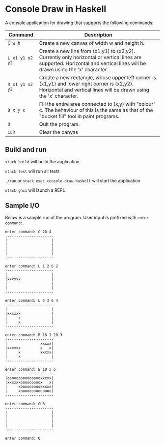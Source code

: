 # Console Draw in Haskell

A console application for drawing that supports the following commands:

 Command         | Description
-----------------|-----------------------------------------------------
 `C w h`         | Create a new canvas of width w and height h.
 `L x1 y1 x2 y2` | Create a new line from (x1,y1) to (x2,y2). Currently only horizontal or vertical lines are supported. Horizontal and vertical lines will be drawn using the 'x' character.
 `R x1 y1 x2 y2` | Create a new rectangle, whose upper left corner is (x1,y1) and lower right corner is (x2,y2). Horizontal and vertical lines will be drawn using the 'x' character.
 `B x y c`       | Fill the entire area connected to (x,y) with "colour" c. The behaviour of this is the same as that of the "bucket fill" tool in paint programs.
 `Q`             | Quit the program.
 `CLR`           | Clear the canvas
 
## Build and run

`stack build` will build the application

`stack test` will run all tests

`./run` or `stack exec console-draw-haskell` will start the application

`stack ghci` will launch a REPL

## Sample I/O

Below is a sample run of the program. User input is prefixed with `enter command:`.

    enter command: C 20 4
    ----------------------
    |                    |
    |                    |
    |                    |
    |                    |
    ----------------------

    enter command: L 1 2 6 2
    ----------------------
    |                    |
    |xxxxxx              |
    |                    |
    |                    |
    ----------------------

    enter command: L 6 3 6 4
    ----------------------
    |                    |
    |xxxxxx              |
    |     x              |
    |     x              |
    ----------------------

    enter command: R 16 1 20 3
    ----------------------
    |               xxxxx|
    |xxxxxx         x   x|
    |     x         xxxxx|
    |     x              |
    ----------------------

    enter command: B 10 3 o
    ----------------------
    |oooooooooooooooxxxxx|
    |xxxxxxooooooooox   x|
    |     xoooooooooxxxxx|
    |     xoooooooooooooo|
    ----------------------

    enter command: CLR
    ----------------------
    |                    |
    |                    |
    |                    |
    |                    |
    ----------------------

    enter command: Q